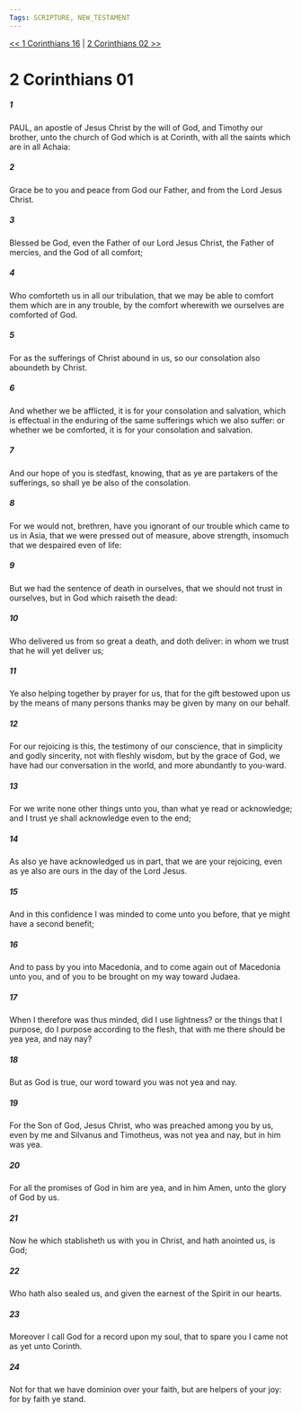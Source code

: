 ```yaml
---
Tags: SCRIPTURE, NEW_TESTAMENT
---
```


[<< 1 Corinthians 16](NEW_TESTAMENT/07_1_Corinthians/1_Corinthians_16.md) | [2 Corinthians 02 >>](NEW_TESTAMENT/08_2_Corinthians/2_Corinthians_02.md)

# 2 Corinthians 01

##### 1
 PAUL, an apostle of Jesus Christ by the will of God, and Timothy our brother, unto the church of God which is at Corinth, with all the saints which are in all Achaia:
##### 2
 Grace be to you and peace from God our Father, and from the Lord Jesus Christ.
##### 3
 Blessed be God, even the Father of our Lord Jesus Christ, the Father of mercies, and the God of all comfort;
##### 4
 Who comforteth us in all our tribulation, that we may be able to comfort them which are in any trouble, by the comfort wherewith we ourselves are comforted of God.
##### 5
 For as the sufferings of Christ abound in us, so our consolation also aboundeth by Christ.
##### 6
 And whether we be afflicted, it is for your consolation and salvation, which is effectual in the enduring of the same sufferings which we also suffer: or whether we be comforted, it is for your consolation and salvation.
##### 7
 And our hope of you is stedfast, knowing, that as ye are partakers of the sufferings, so shall ye be also of the consolation.
##### 8
 For we would not, brethren, have you ignorant of our trouble which came to us in Asia, that we were pressed out of measure, above strength, insomuch that we despaired even of life:
##### 9
 But we had the sentence of death in ourselves, that we should not trust in ourselves, but in God which raiseth the dead:
##### 10
 Who delivered us from so great a death, and doth deliver: in whom we trust that he will yet deliver us;
##### 11
 Ye also helping together by prayer for us, that for the gift bestowed upon us by the means of many persons thanks may be given by many on our behalf.
##### 12
 For our rejoicing is this, the testimony of our conscience, that in simplicity and godly sincerity, not with fleshly wisdom, but by the grace of God, we have had our conversation in the world, and more abundantly to you-ward.
##### 13
 For we write none other things unto you, than what ye read or acknowledge; and I trust ye shall acknowledge even to the end;
##### 14
 As also ye have acknowledged us in part, that we are your rejoicing, even as ye also are ours in the day of the Lord Jesus.
##### 15
 And in this confidence I was minded to come unto you before, that ye might have a second benefit;
##### 16
 And to pass by you into Macedonia, and to come again out of Macedonia unto you, and of you to be brought on my way toward Judaea.
##### 17
 When I therefore was thus minded, did I use lightness? or the things that I purpose, do I purpose according to the flesh, that with me there should be yea yea, and nay nay?
##### 18
 But as God is true, our word toward you was not yea and nay.
##### 19
 For the Son of God, Jesus Christ, who was preached among you by us, even by me and Silvanus and Timotheus, was not yea and nay, but in him was yea.
##### 20
 For all the promises of God in him are yea, and in him Amen, unto the glory of God by us.
##### 21
 Now he which stablisheth us with you in Christ, and hath anointed us, is God;
##### 22
 Who hath also sealed us, and given the earnest of the Spirit in our hearts.
##### 23
 Moreover I call God for a record upon my soul, that to spare you I came not as yet unto Corinth.
##### 24
 Not for that we have dominion over your faith, but are helpers of your joy: for by faith ye stand.
